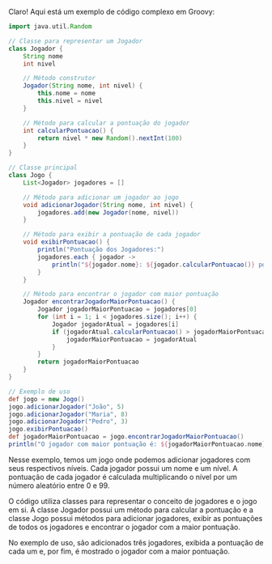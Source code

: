 Claro! Aqui está um exemplo de código complexo em Groovy:

```groovy
import java.util.Random

// Classe para representar um Jogador
class Jogador {
    String nome
    int nivel

    // Método construtor
    Jogador(String nome, int nivel) {
        this.nome = nome
        this.nivel = nivel
    }

    // Método para calcular a pontuação do jogador
    int calcularPontuacao() {
        return nivel * new Random().nextInt(100)
    }
}

// Classe principal
class Jogo {
    List<Jogador> jogadores = []

    // Método para adicionar um jogador ao jogo
    void adicionarJogador(String nome, int nivel) {
        jogadores.add(new Jogador(nome, nivel))
    }

    // Método para exibir a pontuação de cada jogador
    void exibirPontuacao() {
        println("Pontuação dos Jogadores:")
        jogadores.each { jogador ->
            println("${jogador.nome}: ${jogador.calcularPontuacao()} pontos")
        }
    }

    // Método para encontrar o jogador com maior pontuação
    Jogador encontrarJogadorMaiorPontuacao() {
        Jogador jogadorMaiorPontuacao = jogadores[0]
        for (int i = 1; i < jogadores.size(); i++) {
            Jogador jogadorAtual = jogadores[i]
            if (jogadorAtual.calcularPontuacao() > jogadorMaiorPontuacao.calcularPontuacao()) {
                jogadorMaiorPontuacao = jogadorAtual
            }
        }
        return jogadorMaiorPontuacao
    }
}

// Exemplo de uso
def jogo = new Jogo()
jogo.adicionarJogador("João", 5)
jogo.adicionarJogador("Maria", 8)
jogo.adicionarJogador("Pedro", 3)
jogo.exibirPontuacao()
def jogadorMaiorPontuacao = jogo.encontrarJogadorMaiorPontuacao()
println("O jogador com maior pontuação é: ${jogadorMaiorPontuacao.nome}")
```

Nesse exemplo, temos um jogo onde podemos adicionar jogadores com seus respectivos níveis. Cada jogador possui um nome e um nível. A pontuação de cada jogador é calculada multiplicando o nível por um número aleatório entre 0 e 99.

O código utiliza classes para representar o conceito de jogadores e o jogo em si. A classe Jogador possui um método para calcular a pontuação e a classe Jogo possui métodos para adicionar jogadores, exibir as pontuações de todos os jogadores e encontrar o jogador com a maior pontuação.

No exemplo de uso, são adicionados três jogadores, exibida a pontuação de cada um e, por fim, é mostrado o jogador com a maior pontuação.